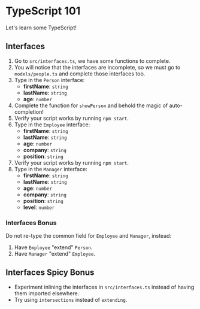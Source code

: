 # TypeScript 101

Let's learn some TypeScript!

## Interfaces

1. Go to `src/interfaces.ts`, we have some functions to complete.
2. You will notice that the interfaces are incomplete, so we must go to `models/people.ts` and complete those interfaces too.
3. Type in the `Person` interface:
   - **firstName**: `string`
   - **lastName**: `string`
   - **age**: `number`
4. Complete the function for `showPerson` and behold the magic of auto-completion!
5. Verify your script works by running `npm start`.
6. Type in the `Employee` interface:
   - **firstName**: `string`
   - **lastName**: `string`
   - **age**: `number`
   - **company**: `string`
   - **position**: `string`
7. Verify your script works by running `npm start`.
8. Type in the `Manager` interface:
   - **firstName**: `string`
   - **lastName**: `string`
   - **age**: `number`
   - **company**: `string`
   - **position**: `string`
   - **level**: `number`

### Interfaces Bonus

Do not re-type the common field for `Employee` and `Manager`, instead:

1. Have `Employee` "extend" `Person`.
1. Have `Manager` "extend" `Employee`.

## Interfaces Spicy Bonus

- Experiment inlining the interfaces in `src/interfaces.ts` instead of having them imported elsewhere.
- Try using `intersections` instead of `extending`.

